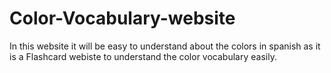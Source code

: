 # Color-Vocabulary-website
In this website it will be easy to understand about the colors in spanish as it is a Flashcard webiste to understand the color vocabulary easily.

